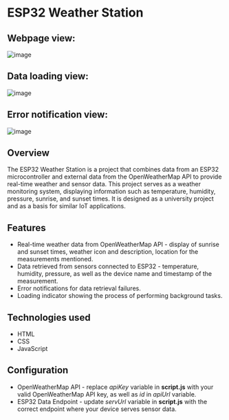 # ESP32 Weather Station<br />
## Webpage view: <br />
![image](https://github.com/dominik-matysek/ESP32-Weather-Station-frontend/assets/63716538/21073035-1156-4ae9-bbef-afcef4ae4e73)
## Data loading view: <br />
![image](https://github.com/dominik-matysek/ESP32-Weather-Station-frontend/assets/63716538/e91d9ced-3081-42dd-b0ec-b301db7c1db3)
## Error notification view: <br />
![image](https://github.com/dominik-matysek/ESP32-Weather-Station-frontend/assets/63716538/367ca192-0acd-4ec9-8133-1f4bc3a8e4ec)
## Overview<br />
The ESP32 Weather Station is a project that combines data from an ESP32 microcontroller and external data from the OpenWeatherMap API to provide real-time weather and sensor data. This project serves as a weather monitoring system, displaying information such as 
temperature, humidity, pressure, sunrise, and sunset times. It is designed as a university project and as a basis for similar IoT applications. <br />
## Features <br />
- Real-time weather data from OpenWeatherMap API - display of sunrise and sunset times, weather icon and description, location for the measurements mentioned.
- Data retrieved from sensors connected to ESP32 - temperature, humidity, pressure, as well as the device name and timestamp of the measurement.
- Error notifications for data retrieval failures.
- Loading indicator showing the process of performing background tasks.
## Technologies used <br />
- HTML
- CSS
- JavaScript
## Configuration <br />
- OpenWeatherMap API - replace *apiKey* variable in **script.js** with your valid OpenWeatherMap API key, as well as *id* in *apiUrl* variable.
- ESP32 Data Endpoint - update *servUrl* variable in **script.js** with the correct endpoint where your device serves sensor data.
